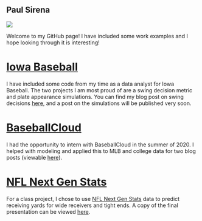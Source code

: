 ## Paul Sirena

![](https://avatars.githubusercontent.com/u/70124956?s=400&v=4)

Welcome to my GitHub page! I have included some work examples and I hope looking through it is interesting!

# [Iowa Baseball](https://github.com/psirena/psirena.github.io/tree/main/IowaBaseball)

I have included some code from my time as a data analyst for Iowa Baseball. The two projects I am most proud of are a swing decision metric and plate appearance simulations. You can find my blog post on swing decisions [here](https://medium.com/iowabaseballmanagers/quantifying-swing-decisions-sds-d59ccb84d820), and a post on the simulations will be published very soon.

# [BaseballCloud](https://github.com/psirena/psirena.github.io/tree/main/BaseballCloud)

I had the opportunity to intern with BaseballCloud in the summer of 2020. I helped with modeling and applied this to MLB and college data for two blog posts (viewable [here](https://baseballcloud.blog/author/psirena/)).

# [NFL Next Gen Stats](https://github.com/psirena/psirena.github.io/tree/main/NFL_ReceivingProjections)

For a class project, I chose to use [NFL Next Gen Stats](https://nextgenstats.nfl.com/stats/receiving#yards) data to predict receiving yards for wide receivers and tight ends. A copy of the final presentation can be viewed [here](https://drive.google.com/file/d/1SnYPYjUtrzVrUu0L_LPzFBq_QWRC55xD/view?usp=sharing).
